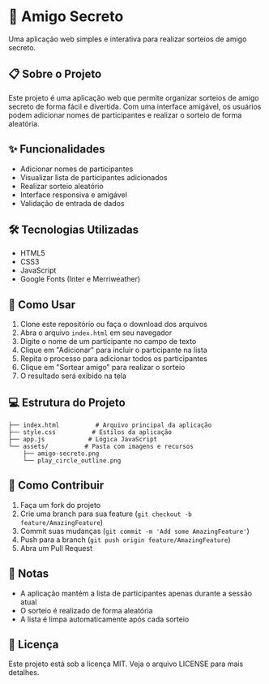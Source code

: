 # 🎁 Amigo Secreto

Uma aplicação web simples e interativa para realizar sorteios de amigo secreto.

## 📋 Sobre o Projeto

Este projeto é uma aplicação web que permite organizar sorteios de amigo secreto de forma fácil e divertida. Com uma interface amigável, os usuários podem adicionar nomes de participantes e realizar o sorteio de forma aleatória.

## ✨ Funcionalidades

- Adicionar nomes de participantes
- Visualizar lista de participantes adicionados
- Realizar sorteio aleatório
- Interface responsiva e amigável
- Validação de entrada de dados

## 🛠️ Tecnologias Utilizadas

- HTML5
- CSS3
- JavaScript
- Google Fonts (Inter e Merriweather)

## 🚀 Como Usar

1. Clone este repositório ou faça o download dos arquivos
2. Abra o arquivo `index.html` em seu navegador
3. Digite o nome de um participante no campo de texto
4. Clique em "Adicionar" para incluir o participante na lista
5. Repita o processo para adicionar todos os participantes
6. Clique em "Sortear amigo" para realizar o sorteio
7. O resultado será exibido na tela

## 💻 Estrutura do Projeto

```
├── index.html          # Arquivo principal da aplicação
├── style.css          # Estilos da aplicação
├── app.js            # Lógica JavaScript
└── assets/          # Pasta com imagens e recursos
    ├── amigo-secreto.png
    └── play_circle_outline.png
```

## 🤝 Como Contribuir

1. Faça um fork do projeto
2. Crie uma branch para sua feature (`git checkout -b feature/AmazingFeature`)
3. Commit suas mudanças (`git commit -m 'Add some AmazingFeature'`)
4. Push para a branch (`git push origin feature/AmazingFeature`)
5. Abra um Pull Request

## 📝 Notas

- A aplicação mantém a lista de participantes apenas durante a sessão atual
- O sorteio é realizado de forma aleatória
- A lista é limpa automaticamente após cada sorteio

## 📜 Licença

Este projeto está sob a licença MIT. Veja o arquivo LICENSE para mais detalhes.
